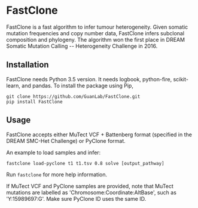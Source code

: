 # FastClone

FastClone is a fast algorithm to infer tumour heterogeneity. Given somatic
mutation frequencies and copy number data, FastClone infers subclonal
composition and phylogeny. The algorithm won the first place in DREAM Somatic
Mutation Calling -- Heterogeneity Challenge in 2016.

## Installation

FastClone needs Python 3.5 version. It needs logbook, python-fire,
scikit-learn, and pandas. To install the package using Pip,

```
git clone https://github.com/GuanLab/FastClone.git
pip install FastClone
```

## Usage

FastClone accepts either MuTect VCF + Battenberg format (specified in the DREAM
SMC-Het Challenge) or PyClone format.

An example to load samples and infer:
```
fastclone load-pyclone t1 t1.tsv 0.8 solve [output_pathway]
```

Run `fastclone` for more help information.

If MuTect VCF and PyClone samples are provided, note that MuTect
mutations are labelled as 'Chromosome:Coordinate:AltBase', such as
'Y:15989697:G'. Make sure PyClone ID uses the same ID.
